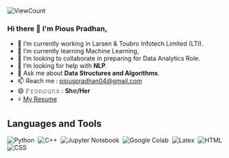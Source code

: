 ![ViewCount](https://views.whatilearened.today/views/github/piouspradhan/piouspradhan.svg?cache=remove)
### Hi there 👋 I'm Pious Pradhan,


- 🔭 I’m currently working in Larsen & Toubro Infotech Limited (LTI). 
- 🌱 I’m currently learning Machine Learning, 
- 👯 I’m looking to collaborate in preparing for Data Analytics Role.
- 🤔 I’m looking for help with **NLP**.
- 💬 Ask me about **Data Structures and Algorithms**.
- 📫 Reach me : piouspradhan04@gmail.com
- 😄 𝙿𝚛𝚘𝚗𝚘𝚞𝚗𝚜 : **Sh𝚎/Her**
- ⚡ [My Resume](https://drive.google.com/file/d/1Ev4a66HsnuMLEb44toj3rkgycCqIeptz/view?usp=sharing)



## Languages and Tools

![Python](https://img.shields.io/badge/-Python-05122A?style=flat&logo=python)&nbsp;
![C++](https://img.shields.io/badge/-C++-05122A?style=flat&logo=C%2B%2B&logoColor=00599C)&nbsp;
![Jupyter Notebook](https://img.shields.io/badge/-Jupyter%20Notebook-05122A?style=flat&logo=jupyter&logoColor=F37626)&nbsp;
![Google Colab](https://img.shields.io/badge/-Google%20Colab-05122A?style=flat&logo=google-colab&logoColor=F9AB00)&nbsp;
![Latex](https://img.shields.io/badge/-Latex-05122A?style=flat&logo=latex&logoColor=008080)&nbsp;
![HTML](https://img.shields.io/badge/-HTML-05122A?style=flat&logo=HTML5)&nbsp;
![CSS](https://img.shields.io/badge/-CSS-05122A?style=flat&logo=CSS3&logoColor=1572B6)&nbsp;
